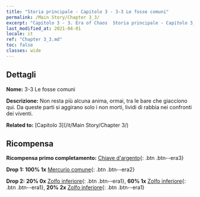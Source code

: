 ```yaml
---
title: "Storia principale - Capitolo 3 - 3-3 Le fosse comuni"
permalink: /Main Story/Chapter 3_3/
excerpt: "Capitolo 3 - 3. Era of Chaos  Storia principale - Capitolo 3_3. 3-3 Le fosse comuni"
last_modified_at: 2021-04-01
locale: it
ref: "Chapter 3_3.md"
toc: false
classes: wide
---
```


## Dettagli

 **Nome:** 3-3 Le fosse comuni

 **Descrizione:** Non resta più alcuna anima, ormai, tra le bare che giacciono qui. Da queste parti si aggirano solo i non morti, lividi di rabbia nei confronti dei viventi.

 **Related to:** [Capitolo 3](/it/Main Story/Chapter 3/)

## Ricompensa

 **Ricompensa primo completamento:** [Chiave d'argento](/it/Items/con_693/){: .btn .btn--era3}

 **Drop 1:** **100% 1x** [Mercurio comune](/it/Items/mat_8/){: .btn .btn--era2}

 **Drop 2:** **20% 0x** [Zolfo inferiore](/it/Items/mat_3/){: .btn .btn--era1}, **60% 1x** [Zolfo inferiore](/it/Items/mat_3/){: .btn .btn--era1}, **20% 2x** [Zolfo inferiore](/it/Items/mat_3/){: .btn .btn--era1}

